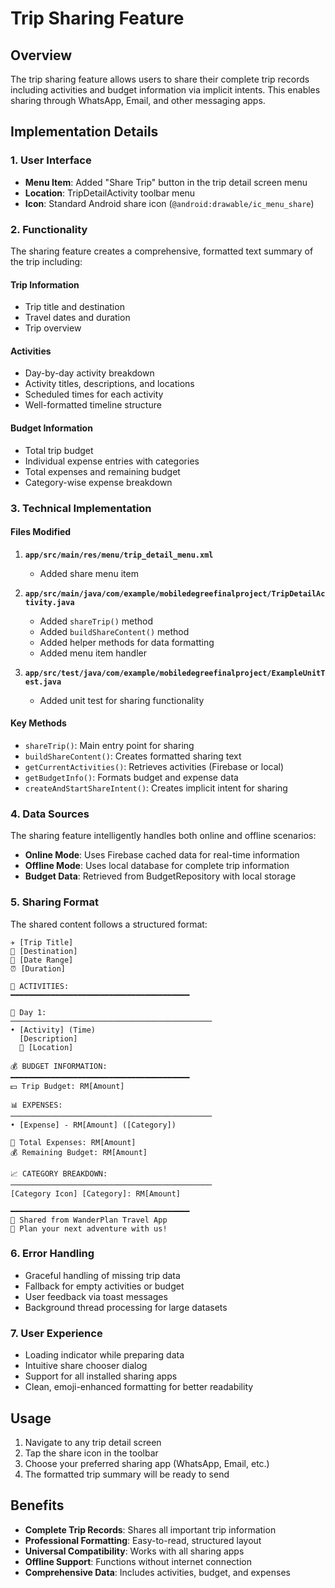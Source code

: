 # Trip Sharing Feature

## Overview
The trip sharing feature allows users to share their complete trip records including activities and budget information via implicit intents. This enables sharing through WhatsApp, Email, and other messaging apps.

## Implementation Details

### 1. User Interface
- **Menu Item**: Added "Share Trip" button in the trip detail screen menu
- **Location**: TripDetailActivity toolbar menu
- **Icon**: Standard Android share icon (`@android:drawable/ic_menu_share`)

### 2. Functionality
The sharing feature creates a comprehensive, formatted text summary of the trip including:

#### Trip Information
- Trip title and destination
- Travel dates and duration
- Trip overview

#### Activities
- Day-by-day activity breakdown
- Activity titles, descriptions, and locations
- Scheduled times for each activity
- Well-formatted timeline structure

#### Budget Information
- Total trip budget
- Individual expense entries with categories
- Total expenses and remaining budget
- Category-wise expense breakdown

### 3. Technical Implementation

#### Files Modified
1. **`app/src/main/res/menu/trip_detail_menu.xml`**
   - Added share menu item

2. **`app/src/main/java/com/example/mobiledegreefinalproject/TripDetailActivity.java`**
   - Added `shareTrip()` method
   - Added `buildShareContent()` method
   - Added helper methods for data formatting
   - Added menu item handler

3. **`app/src/test/java/com/example/mobiledegreefinalproject/ExampleUnitTest.java`**
   - Added unit test for sharing functionality

#### Key Methods
- `shareTrip()`: Main entry point for sharing
- `buildShareContent()`: Creates formatted sharing text
- `getCurrentActivities()`: Retrieves activities (Firebase or local)
- `getBudgetInfo()`: Formats budget and expense data
- `createAndStartShareIntent()`: Creates implicit intent for sharing

### 4. Data Sources
The sharing feature intelligently handles both online and offline scenarios:

- **Online Mode**: Uses Firebase cached data for real-time information
- **Offline Mode**: Uses local database for complete trip information
- **Budget Data**: Retrieved from BudgetRepository with local storage

### 5. Sharing Format
The shared content follows a structured format:

```
✈️ [Trip Title]
📍 [Destination]
📅 [Date Range]
⏰ [Duration]

🎯 ACTIVITIES:
━━━━━━━━━━━━━━━━━━━━━━━━━━━━━━━━━━━━━━━━

📆 Day 1:
─────────────────────────────────────────────
• [Activity] (Time)
  [Description]
  📍 [Location]

💰 BUDGET INFORMATION:
━━━━━━━━━━━━━━━━━━━━━━━━━━━━━━━━━━━━━━━━
💵 Trip Budget: RM[Amount]

📊 EXPENSES:
─────────────────────────────────────────────
• [Expense] - RM[Amount] ([Category])

💸 Total Expenses: RM[Amount]
💰 Remaining Budget: RM[Amount]

📈 CATEGORY BREAKDOWN:
─────────────────────────────────────────────
[Category Icon] [Category]: RM[Amount]

━━━━━━━━━━━━━━━━━━━━━━━━━━━━━━━━━━━━━━━━
📱 Shared from WanderPlan Travel App
🌟 Plan your next adventure with us!
```

### 6. Error Handling
- Graceful handling of missing trip data
- Fallback for empty activities or budget
- User feedback via toast messages
- Background thread processing for large datasets

### 7. User Experience
- Loading indicator while preparing data
- Intuitive share chooser dialog
- Support for all installed sharing apps
- Clean, emoji-enhanced formatting for better readability

## Usage
1. Navigate to any trip detail screen
2. Tap the share icon in the toolbar
3. Choose your preferred sharing app (WhatsApp, Email, etc.)
4. The formatted trip summary will be ready to send

## Benefits
- **Complete Trip Records**: Shares all important trip information
- **Professional Formatting**: Easy-to-read, structured layout
- **Universal Compatibility**: Works with all sharing apps
- **Offline Support**: Functions without internet connection
- **Comprehensive Data**: Includes activities, budget, and expenses 